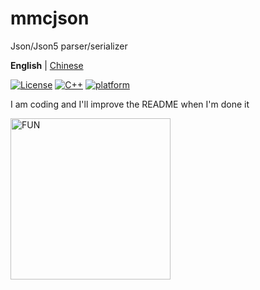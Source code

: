 # mmcjson

Json/Json5 parser/serializer

**English** | [Chinese](./README.md)

[![License](https://img.shields.io/github/license/MagicstMagoo/mmcjson?style=flat-square)](https://mit-license.org/)
[![C++](https://img.shields.io/badge/c++-17-%2300599C?logo=cplusplus&style=flat-square)](https://en.wikipedia.org/wiki/C++17)
[![platform](https://img.shields.io/badge/platform-Windows%20%7C%20Linux%20%7C%20macOS-blueviolet?style=flat-square)](https://github.com/MagicstMagoo/mmcjson)

I am coding and I'll improve the README when I'm done it

<img alt="FUN" src="https://io.magicst.cn/mmcjson-icon/icon.png" width=256 height=258/>
